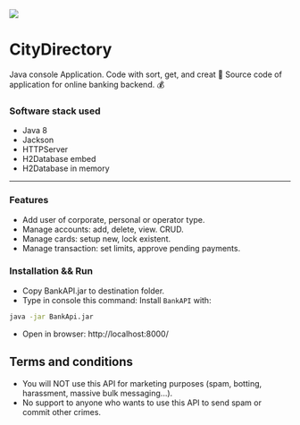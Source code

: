 <img src="blob:https://yapx.ru/34c203b1-28e6-4332-8459-ecd5bdd15ac4">

# CityDirectory

Java console Application. Code with sort, get, and creat 🚀
Source code of application for online banking backend. 💰

### Software stack used
* Java 8
* Jackson
* HTTPServer
* H2Database embed
* H2Database in memory

---
### Features

* Add user of corporate, personal or operator type.
* Manage accounts: add, delete, view. CRUD.
* Manage cards: setup new, lock existent.
* Manage transaction: set limits, approve pending payments.


### Installation && Run
- Copy BankAPI.jar to destination folder.
- Type in console this command:
Install `BankAPI` with:
``` bash
java -jar BankApi.jar
``` 
- Open in browser: http://localhost:8000/


## Terms and conditions
* You will NOT use this API for marketing purposes (spam, botting, harassment, massive bulk messaging...).
* No support to anyone who wants to use this API to send spam or commit other crimes.
